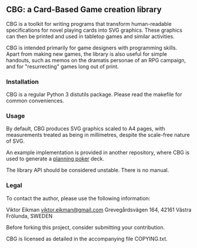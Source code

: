 ## CBG: a Card-Based Game creation library

CBG is a toolkit for writing programs that transform human-readable
specifications for novel playing cards into SVG graphics. These graphics
can then be printed and used in tabletop games and similar activities.

CBG is intended primarily for game designers with programming skills.
Apart from making new games, the library is also useful for simple
handouts, such as memos on the dramatis personae of an RPG campaign,
and for "resurrecting" games long out of print.


### Installation

CBG is a regular Python 3 distutils package. Please read the makefile
for common conveniences.


### Usage

By default, CBG produces SVG graphics scaled to A4 pages, with measurements
treated as being in millimetres, despite the scale-free nature of SVG.

An example implementation is provided in another repository, where CBG
is used to generate a [planning poker](https://github.com/veikman/ppoker) deck.

The library API should be considered unstable. There is no manual.


### Legal

To contact the author, please use the following information:

Viktor Eikman
viktor.eikman@gmail.com
Grevegårdsvägen 164, 42161 Västra Frölunda, SWEDEN

Before forking this project, consider submitting your contribution.

CBG is licensed as detailed in the accompanying file COPYING.txt.
